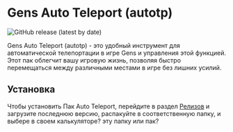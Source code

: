 # Gens Auto Teleport (autotp)

![GitHub release (latest by date)](https://img.shields.io/github/v/release/yourusername/yourrepositoryname)

Gens Auto Teleport (autotp) - это удобный инструмент для автоматической телепортации в игре Gens и управления этой функцией. Этот пак облегчит вашу игровую жизнь, позволяя быстро перемещаться между различными местами в игре без лишних усилий.

## Установка

Чтобы установить Пак Auto Teleport, перейдите в раздел [Релизов](https://github.com/QweRezOn/autotp/releases) и загрузите последнюю версию, распакуйте в соответственную папку, и выбере в своем калькуляторе? эту папку или пак?

